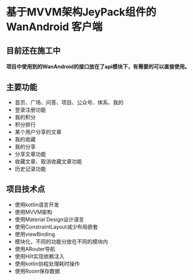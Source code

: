 # 基于MVVM架构JeyPack组件的 WanAndroid 客户端
## 目前还在施工中
#### 项目中使用到的WanAndroid的接口放在了api模块下，有需要的可以直接使用。

## 主要功能
- 首页、广场、问答、项目、公众号、体系、我的
- 登录注册功能
- 我的积分
- 积分排行
- 某个用户分享的文章
- 我的收藏
- 我的分享
- 分享文章功能
- 收藏文章、取消收藏文章功能
- 历史记录功能

## 项目技术点
- 使用kotlin语言开发
- 使用MVVM架构
- 使用Material Design设计语言
- 使用ConstraintLayout减少布局嵌套
- 使用viewBinding
- 模块化，不同的功能分放在不同的模块内
- 使用ARouter导航
- 使用Hilt实现依赖注入
- 使用kotlin协程处理耗时操作
- 使用Room保存数据

